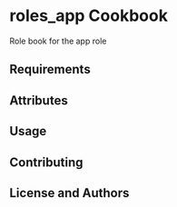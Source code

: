 roles_app Cookbook
=======================

Role book for the app role

Requirements
------------


Attributes
----------

Usage
-----

Contributing
------------

License and Authors
-------------------
